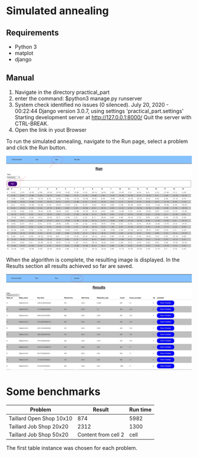 # Simulated annealing

## Requirements
* Python 3
* matplot
* django


## Manual

1. Navigate in the directory practical_part
2. enter the command: $python3 manage.py runserver
3. System check identified no issues (0 silenced).
   July 20, 2020 - 00:22:44
   Django version 3.0.7, using settings 'practical_part.settings'
   Starting development server at http://127.0.0.1:8000/
   Quit the server with CTRL-BREAK.
4. Open the link in yout Browser

To run the simulated annealing, navigate to the Run page, select a problem and click the Run button.

![Run](/imgs/run.jpg)

When the algorithm is complete, the resulting image is displayed.
In the Results section all results achieved so far are saved.

![Results](/imgs/results.jpg)

# Some benchmarks


 Problem                 | Result       | Run time
------------------------ | -------------| ------------
Taillard Open Shop 10x10 |  874         | 5982
Taillard Job Shop 20x20  | 2312         | 1300
Taillard Job Shop 50x20  | Content from cell 2 | cell

The first table instance was chosen for each problem.


